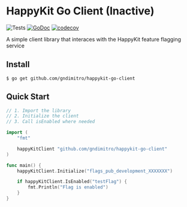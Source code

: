# HappyKit Go Client (Inactive)

![Tests](https://github.com/gndimitro/happykit-go-client/workflows/Tests/badge.svg)
[![GoDoc](https://godoc.org/github.com/gndimitro/happykit-go-client?status.svg)](https://pkg.go.dev/github.com/gndimitro/happykit-go-client?tab=doc)
[![codecov](https://codecov.io/gh/gndimitro/happykit-go-client/branch/main/graph/badge.svg?token=QXUUJ67CCP)](https://codecov.io/gh/gndimitro/happykit-go-client)

A simple client library that interaces with the HappyKit feature flagging service

## Install

```
$ go get github.com/gndimitro/happykit-go-client
```

## Quick Start
```go
// 1. Import the library
// 2. Initialize the client
// 3. Call isEnabled where needed

import (
	"fmt"

	happyKitClient "github.com/gndimitro/happykit-go-client"
)

func main() {
	happyKitClient.Initialize("flags_pub_development_XXXXXXX")

	if happyKitClient.IsEnabled("testFlag") {
		fmt.Println("Flag is enabled")
	}
}
```